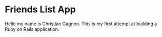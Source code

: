 # Friends List App

Hello my name is Christian Gagnon. This is my first attempt at building a Ruby on Rails application. 